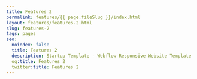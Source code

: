 ```yaml
---
title: Features 2
permalink: features/{{ page.fileSlug }}/index.html
layout: features/features-2.html
slug: features-2
tags: pages
seo:
  noindex: false
  title: Features 2
  description: Startup Template - Webflow Responsive Website Template
  og:title: Features 2
  twitter:title: Features 2
---
```



